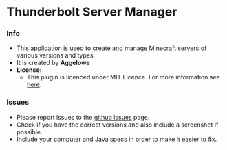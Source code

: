 # Thunderbolt Server Manager

### Info
- This application is used to create and manage Minecraft servers of various versions and types.
- It is created by **Aggelowe**
- **License:**
	- This plugin is licenced under MIT Licence. For more information see [here](LICENSE.md).

### Issues
- Please report issues to the [github issues](../../issues) page.
- Check if you have the correct versions and also include a screenshot if possible. 
- Include your computer and Java specs in order to make it easier to fix.
